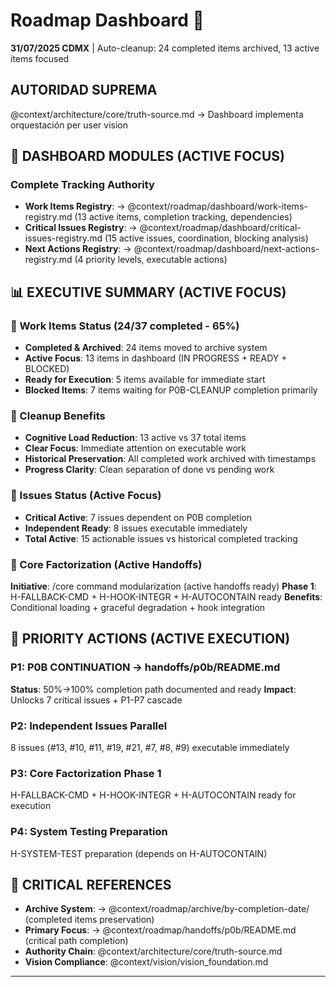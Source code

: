 # Roadmap Dashboard 🎯

**31/07/2025 CDMX** | Auto-cleanup: 24 completed items archived, 13 active items focused

## AUTORIDAD SUPREMA
@context/architecture/core/truth-source.md → Dashboard implementa orquestación per user vision

## 🚀 DASHBOARD MODULES (ACTIVE FOCUS)

### **Complete Tracking Authority** 
- **Work Items Registry**: → @context/roadmap/dashboard/work-items-registry.md (13 active items, completion tracking, dependencies)
- **Critical Issues Registry**: → @context/roadmap/dashboard/critical-issues-registry.md (15 active issues, coordination, blocking analysis)
- **Next Actions Registry**: → @context/roadmap/dashboard/next-actions-registry.md (4 priority levels, executable actions)

## 📊 EXECUTIVE SUMMARY (ACTIVE FOCUS)

### 🚀 Work Items Status (24/37 completed - 65%)
- **Completed & Archived**: 24 items moved to archive system
- **Active Focus**: 13 items in dashboard (IN PROGRESS + READY + BLOCKED)
- **Ready for Execution**: 5 items available for immediate start
- **Blocked Items**: 7 items waiting for P0B-CLEANUP completion primarily

### 🧹 Cleanup Benefits
- **Cognitive Load Reduction**: 13 active vs 37 total items
- **Clear Focus**: Immediate attention on executable work  
- **Historical Preservation**: All completed work archived with timestamps
- **Progress Clarity**: Clean separation of done vs pending work

### 🎫 Issues Status (Active Focus)
- **Critical Active**: 7 issues dependent on P0B completion
- **Independent Ready**: 8 issues executable immediately
- **Total Active**: 15 actionable issues vs historical completed tracking

### 🔧 Core Factorization (Active Handoffs)
**Initiative**: /core command modularization (active handoffs ready)
**Phase 1**: H-FALLBACK-CMD + H-HOOK-INTEGR + H-AUTOCONTAIN ready
**Benefits**: Conditional loading + graceful degradation + hook integration

## 🎯 PRIORITY ACTIONS (ACTIVE EXECUTION)

### **P1: P0B CONTINUATION** → handoffs/p0b/README.md
**Status**: 50%→100% completion path documented and ready
**Impact**: Unlocks 7 critical issues + P1-P7 cascade

### **P2: Independent Issues Parallel**
8 issues (#13, #10, #11, #19, #21, #7, #8, #9) executable immediately

### **P3: Core Factorization Phase 1**
H-FALLBACK-CMD + H-HOOK-INTEGR + H-AUTOCONTAIN ready for execution

### **P4: System Testing Preparation**
H-SYSTEM-TEST preparation (depends on H-AUTOCONTAIN)

## 🔗 CRITICAL REFERENCES
- **Archive System**: → @context/roadmap/archive/by-completion-date/ (completed items preservation)
- **Primary Focus**: → @context/roadmap/handoffs/p0b/README.md (critical path completion)
- **Authority Chain**: @context/architecture/core/truth-source.md
- **Vision Compliance**: @context/vision/vision_foundation.md

---

